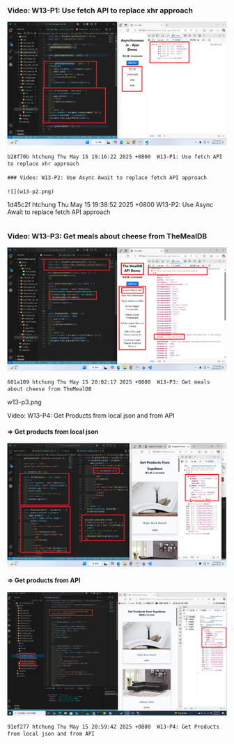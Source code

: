 ### Video: W13-P1: Use fetch API to replace xhr approach

![](w13-p1.png)

```
b28f70b htchung Thu May 15 19:16:22 2025 +0800  W13-P1: Use fetch API to replace xhr approach

### Video: W13-P2: Use Async Await to replace fetch API approach

![](w13-p2.png)

```

1d45c2f htchung Thu May 15 19:38:52 2025 +0800 W13-P2: Use Async Await to replace fetch API approach

```

```

### Video: W13-P3: Get meals about cheese from TheMealDB

![](w13-p3.png)

```
601a109 htchung Thu May 15 20:02:17 2025 +0800  W13-P3: Get meals about cheese from TheMealDB
```

w13-p3.png

Video: W13-P4: Get Products from local json and from API

#### => Get products from local json

![](w13-p4-1.png)

#### => Get products from API

![](w13-p4-2.png)

```
91ef277 htchung Thu May 15 20:59:42 2025 +0800  W13-P4: Get Products from local json and from API
```
